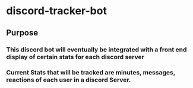 # discord-tracker-bot

## Purpose

### This discord bot will eventually be integrated with a front end display of certain stats for each discord server

### Current Stats that will be tracked are minutes, messages, reactions of each user in a discord Server.